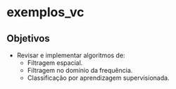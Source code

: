 # exemplos_vc

## Objetivos

- Revisar e implementar algoritmos de:
  - Filtragem espacial.
  - Filtragem no domínio da frequência.
  - Classificação por aprendizagem supervisionada.
